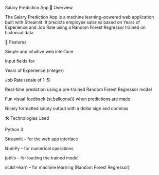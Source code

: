 Salary Prediction App
📌 Overview

The Salary Prediction App is a machine learning–powered web application built with Streamlit.
It predicts employee salaries based on Years of Experience and Job Rate using a Random Forest Regressor trained on historical data.

🚀 Features

Simple and intuitive web interface

Input fields for:

Years of Experience (integer)

Job Rate (scale of 1–5)

Real-time prediction using a pre-trained Random Forest Regressor model

Fun visual feedback (st.balloons()) when predictions are made

Nicely formatted salary output with a dollar sign and commas

🛠 Technologies Used

Python 3

Streamlit – for the web app interface

NumPy – for numerical operations

joblib – for loading the trained model

scikit-learn – for machine learning (Random Forest Regressor)
